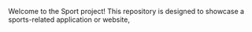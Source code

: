 Welcome to the Sport project! This repository is designed to showcase a sports-related application or website, 
